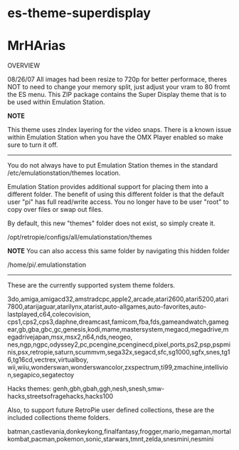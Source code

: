 # es-theme-superdisplay
# MrHArias
OVERVIEW

08/26/07 All images had been resize to 720p for better performace, theres NOT to need to change your memory split, just adjust your vram to 80 fromt the ES menu.
This ZIP package contains the Super Display theme that is to be used within Emulation Station.

**NOTE**

This theme uses zIndex layering for the video snaps. There is a known issue within Emulation Station when you have the OMX Player enabled so make sure to turn it off.


---------------------------------------------------------


You do not always have to put Emulation Station themes in the standard /etc/emulationstation/themes location.

Emulation Station provides additional support for placing them into a different folder.  The benefit of using this
different folder is that the default user "pi" has full read/write access.  You no longer have to be user "root" to
copy over files or swap out files.  

By default, this new "themes" folder does not exist, so simply create it.

/opt/retropie/configs/all/emulationstation/themes

**NOTE**
You can also access this same folder by navigating this hidden folder
   
/home/pi/.emulationstation

--------------------------------------------------

These are the currently supported system theme folders.

3do,amiga,amigacd32,amstradcpc,apple2,arcade,atari2600,atari5200,atari7800,atarijaguar,atarilynx,atarist,auto-allgames,auto-favorites,auto-lastplayed,c64,colecovision,
cps1,cps2,cps3,daphne,dreamcast,famicom,fba,fds,gameandwatch,gamegear,gb,gba,gbc,gc,genesis,kodi,mame,mastersystem,megacd,megadrive,megadrivejapan,msx,msx2,n64,nds,neogeo,
nes,ngp,ngpc,odyssey2,pc,pcengine,pcenginecd,pixel,ports,ps2,psp,pspminis,psx,retropie,saturn,scummvm,sega32x,segacd,sfc,sg1000,sgfx,snes,tg16,tg16cd,vectrex,virtualboy,
wii,wiiu,wonderswan,wonderswancolor,zxspectrum,ti99,zmachine,intellivion,segapico,segatectoy

Hacks themes: genh,gbh,gbah,ggh,nesh,snesh,smw-hacks,streetsofragehacks,hacks100

Also, to support future RetroPie user defined collections, these are the included collections theme folders.

batman,castlevania,donkeykong,finalfantasy,frogger,mario,megaman,mortalkombat,pacman,pokemon,sonic,starwars,tmnt,zelda,snesmini,nesmini
